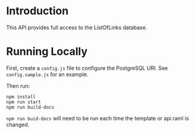 # Introduction

This API provides full access to the ListOfLinks database.

# Running Locally

First, create a `config.js` file to configure the PostgreSQL URI. See `config.sample.js` for an example.

Then run:

```
npm install
npm run start
npm run build-docs
```
`npm run buid-docs` will need to be run each time the template or api.raml is changed.

